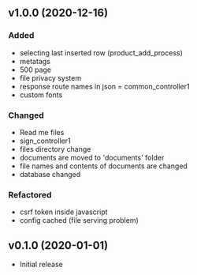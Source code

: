 ## v1.0.0 (2020-12-16)
### Added
* selecting last inserted row (product_add_process)
* metatags
* 500 page
* file privacy system
* response route names in json = common_controller1
* custom fonts

### Changed
* Read me files
* sign_controller1
* files directory change
* documents are moved to 'documents' folder
* file names and contents of documents are changed
* database changed

### Refactored
* csrf token inside javascript
* config cached (file serving problem)

## v0.1.0 (2020-01-01)
* Initial release
